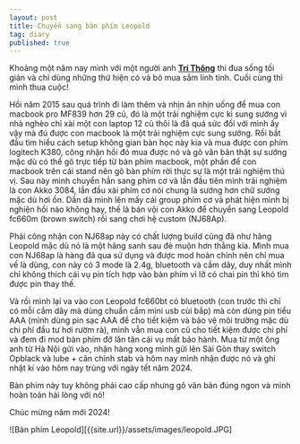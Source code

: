 ```yaml
---
layout: post
title: Chuyển sang bàn phím Leopold
tag: diary
published: true
---
```


Khoảng một năm nay mình với một người anh [**Trí Thông**](hithesun.com) thi đua sống tối giản và chỉ dùng những thứ hiện có và bỏ mua sắm linh tinh. Cuối cùng thì mình thua cuộc!

Hồi năm 2015 sau quá trình đi làm thêm và nhịn ăn nhịn uống để mua con macbook pro MF839 hơn 29 củ, đó là một trải nghiệm cực kì sung sướng vì nhà nghèo chỉ xài một con laptop 12 củ thôi là đã quá sức đối với mình ấy vậy mà đú được con macbook là một trải nghiệm cực sung sướng. Rồi bắt đầu tìm hiểu cách setup không gian bàn học này kia và mua được con phím logitech K380, công nhận hồi đó mua được nó và gõ văn bản thật sự sướng mặc dù có thể gõ trực tiếp từ bàn phím macbook, một phần để con macbook trên cái stand nên gõ bàn phím rời thực sự là một trải nghiệm thú vị. Sau này mình chuyển hẳn sang phím cơ và lần đầu tiên mình trải nghiệm là con Akko 3084, lần đầu xài phím cơ nói chung là sướng hơn chữ sướng mặc dù hơi ồn. Dần dà mình lên mấy cái group phím cơ và phát hiện mình bị nghiện hồi nào không hay, thế là bán vội con Akko để chuyển sang Leopold fc660m (brown switch) rồi sang chơi hệ custom (NJ68Ap). 

Phải công nhận con NJ68ap này có chất lượng build cũng đã như hãng Leopold mặc dù nó là một hãng sanh sau đẻ muộn hơn thằng kia. Mình mua con NJ68ap là hàng đã qua sử dụng và được mod hoàn chỉnh nên chỉ mua về là dùng, con này có 3 mode là 2.4g, bluetooth và cắm dây, duy nhất mình chỉ không thích cái vụ pin tích hợp vào bàn phím vì lỡ có chai pin thì khó tìm được pin thay thế.

Và rồi mình lại va vào con Leopold fc660bt có bluetooth (con trước thì chỉ có mỗi cắm dây mà dùng chuẩn cắm mini usb cùi bắp) mà còn dùng pin tiểu AAA (mình dùng pin sạc AAA để cho tiết kiệm và bảo vệ môi trường mặc dù chi phí đầu tư hơi rườm rà), mình vẫn mua con cũ cho tiết kiệm được chi phí và đem đi mod bàn phím đỡ lăn tăn cái vụ mất bảo hành. Mua từ một ông anh từ Hà Nội gửi vào, nhận hàng xong mình gửi lên Sài Gòn thay switch Opblack và lube + cân chỉnh stab và hôm nay mình nhận được nó và ghi nhật kí vào hôm nay trùng với ngày tết năm 2024.

Bàn phím này tuy không phải cao cấp nhưng gõ văn bản đúng ngon và mình hoàn toàn hài lòng với nó!

Chúc mừng năm mới 2024!

![Bàn phím Leopold][{{site.url}}/assets/images/leopold.JPG]
